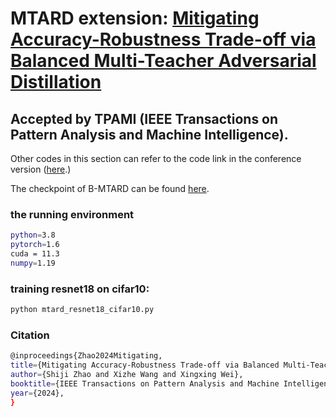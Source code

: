 # MTARD extension: [Mitigating Accuracy-Robustness Trade-off via Balanced Multi-Teacher Adversarial Distillation](https://ieeexplore.ieee.org/document/10561594)

## Accepted by TPAMI (IEEE Transactions on Pattern Analysis and Machine Intelligence).

Other codes in this section can refer to the code link in the conference version ([here](https://github.com/zhaoshiji123/MTARD).)

The checkpoint of B-MTARD can be found [here](https://drive.google.com/drive/folders/1SPtUwtjKjef-bsSbzlJ8TcKubIqKqYLX?usp=drive_link).

### the running environment

```bash
python=3.8 
pytorch=1.6
cuda = 11.3
numpy=1.19
```

### training resnet18 on cifar10:

```bash
python mtard_resnet18_cifar10.py
```



### Citation

```bash
@inproceedings{Zhao2024Mitigating,
title={Mitigating Accuracy-Robustness Trade-off via Balanced Multi-Teacher Adversarial Distillation},
author={Shiji Zhao and Xizhe Wang and Xingxing Wei},
booktitle={IEEE Transactions on Pattern Analysis and Machine Intelligence},
year={2024},
}
```
